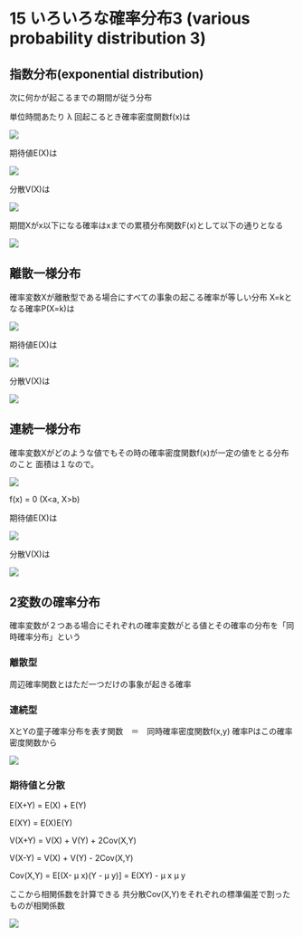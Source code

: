 # 15 いろいろな確率分布3 (various probability distribution 3)

## 指数分布(exponential distribution)

次に何かが起こるまでの期間が従う分布

単位時間あたり &lambda; 回起こるとき確率密度関数f(x)は

![](https://bellcurve.jp/statistics/wp-body/wp-content/ql-cache/quicklatex.com-141fe1ae10445a3a1547c2ed647ae980_l3.png)

期待値E(X)は

![](https://bellcurve.jp/statistics/wp-body/wp-content/ql-cache/quicklatex.com-27d4771420e3a3a119e304f4ef21185d_l3.png)

分散V(X)は

![](https://bellcurve.jp/statistics/wp-body/wp-content/ql-cache/quicklatex.com-94bf7a1e9f7879b24f167eb7e53aa828_l3.png)

期間Xがx以下になる確率はxまでの累積分布関数F(x)として以下の通りとなる

![](https://bellcurve.jp/statistics/wp-body/wp-content/ql-cache/quicklatex.com-13a71e25092da3428245769d1f820682_l3.png)

## 離散一様分布

確率変数Xが離散型である場合にすべての事象の起こる確率が等しい分布
X=kとなる確率P(X=k)は

![](https://bellcurve.jp/statistics/wp-body/wp-content/ql-cache/quicklatex.com-fb662f0525a7ea5275ec1b823e0968ca_l3.png)

期待値E(X)は

![](https://bellcurve.jp/statistics/wp-body/wp-content/ql-cache/quicklatex.com-55ea49beb04e1536dc39a3d7a21b9647_l3.png)

分散V(X)は

![](https://bellcurve.jp/statistics/wp-body/wp-content/ql-cache/quicklatex.com-b462629c5df7fa2a84c56994adbe0577_l3.png)

## 連続一様分布

確率変数Xがどのような値でもその時の確率密度関数f(x)が一定の値をとる分布のこと
面積は１なので。

![](https://bellcurve.jp/statistics/wp-body/wp-content/ql-cache/quicklatex.com-28e0ef51c11ee78b769542725daaf4e8_l3.png)

f(x) = 0 (X<a, X>b)

期待値E(X)は

![](https://bellcurve.jp/statistics/wp-body/wp-content/ql-cache/quicklatex.com-ebc1fec6a0811f23fa4870ad63bfd0b3_l3.png)

分散V(X)は

![](https://bellcurve.jp/statistics/wp-body/wp-content/ql-cache/quicklatex.com-30666c45cca17df7a4aa646276610138_l3.png)

## 2変数の確率分布

確率変数が２つある場合にそれぞれの確率変数がとる値とその確率の分布を「同時確率分布」という

### 離散型

周辺確率関数とはただ一つだけの事象が起きる確率

### 連続型

XとYの童子確率分布を表す関数　＝　同時確率密度関数f(x,y)
確率Pはこの確率密度関数から

![](https://bellcurve.jp/statistics/wp-body/wp-content/ql-cache/quicklatex.com-007f0186e67e1b882ebb59416d26ebfe_l3.png)

### 期待値と分散

E(X+Y) = E(X) + E(Y)

E(XY) = E(X)E(Y)

V(X+Y) = V(X) + V(Y) + 2Cov(X,Y)

V(X-Y) = V(X) + V(Y) - 2Cov(X,Y)

Cov(X,Y) = E[(X- &mu; x)(Y - &mu; y)] = E(XY) - &mu; x &mu; y

ここから相関係数を計算できる
共分散Cov(X,Y)をそれぞれの標準偏差で割ったものが相関係数

![](hhttps://bellcurve.jp/statistics/wp-body/wp-content/ql-cache/quicklatex.com-f086eb6706d68398473f80c120d2d921_l3.png)


